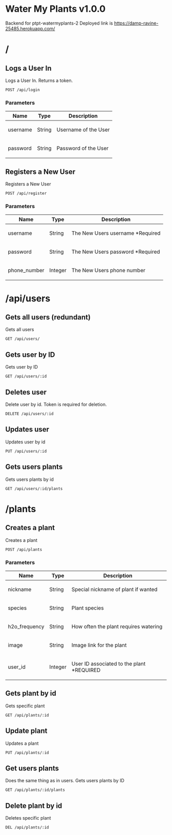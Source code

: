 # Water My Plants v1.0.0

Backend for ptpt-watermyplants-2
Deployed link is https://damp-ravine-25485.herokuapp.com/

# /

## Logs a User In

<p>Logs a User In. Returns a token.</p>

    POST /api/login

### Parameters

| Name     | Type   | Description                 |
| -------- | ------ | --------------------------- |
| username | String | <p>Username of the User</p> |
| password | String | <p>Password of the User</p> |

## Registers a New User

<p>Registers a New User</p>

    POST /api/register

### Parameters

| Name         | Type    | Description                              |
| ------------ | ------- | ---------------------------------------- |
| username     | String  | <p>The New Users username \*Required</p> |
| password     | String  | <p>The New Users password \*Required</p> |
| phone_number | Integer | <p>The New Users phone number<p>         |

# /api/users

## Gets all users (redundant)

<p>Gets all users</p>

    GET /api/users/

## Gets user by ID

<p>Gets user by ID</p>

    GET /api/users/:id

## Deletes user

<p>Delete user by id. Token is required for deletion.</p>

    DELETE /api/users/:id

## Updates user

<p>Updates user by id</p>

    PUT /api/users/:id

## Gets users plants

<p>Gets users plants by id</p>

    GET /api/users/:id/plants

# /plants

## Creates a plant

<p>Creates a plant</p>

    POST /api/plants

### Parameters

| Name          | Type    | Description                                       |
| ------------- | ------- | ------------------------------------------------- |
| nickname      | String  | <p>Special nickname of plant if wanted</p>        |
| species       | String  | <p>Plant species</p>                              |
| h2o_frequency | String  | <p>How often the plant requires watering</p>      |
| image         | String  | <p>Image link for the plant</p>                   |
| user_id       | Integer | <p>User ID associated to the plant \*REQUIRED</p> |

## Gets plant by id

<p>Gets specific plant</p>

    GET /api/plants/:id

## Update plant

<p>Updates a plant</p>

    PUT /api/plants/:id

## Get users plants

<p>Does the same thing as in users. Gets users plants by ID</p>

    GET /api/plants/:id/plants

## Delete plant by id

<p>Deletes specific plant</p>

    DEL /api/plants/:id
